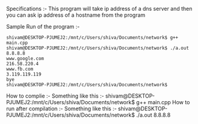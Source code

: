 Specifications :-
    This program will take ip address of a dns server and then you can ask ip address of a hostname from the program

Sample Run of the program :-

    shivam@DESKTOP-PJUMEJ2:/mnt/c/Users/shiva/Documents/network$ g++ main.cpp
    shivam@DESKTOP-PJUMEJ2:/mnt/c/Users/shiva/Documents/network$ ./a.out 8.8.8.8
    www.google.com
    216.58.220.4
    www.fb.com
    3.119.119.119
    bye
    shivam@DESKTOP-PJUMEJ2:/mnt/c/Users/shiva/Documents/network$

How to complie :-
    Something like this :- shivam@DESKTOP-PJUMEJ2:/mnt/c/Users/shiva/Documents/network$ g++ main.cpp
How to run after compilation :-
    Something like this :- shivam@DESKTOP-PJUMEJ2:/mnt/c/Users/shiva/Documents/network$ ./a.out 8.8.8.8
